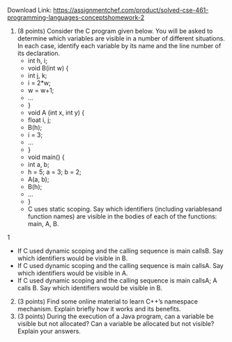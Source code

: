 Download Link: https://assignmentchef.com/product/solved-cse-461-programming-languages-conceptshomework-2
<br>
<ol>

 <li>(8 points) Consider the C program given below. You will be asked to determine which variables are visible in a number of different situations. In each case, identify each variable by its name and the line number of its declaration.

  <ul>

   <li>int h, i;</li>

   <li>void B(int w) {</li>

   <li>int j, k;</li>

   <li>i = 2*w;</li>

   <li>w = w+1;</li>

   <li>…</li>

   <li>}</li>

   <li>void A (int x, int y) {</li>

   <li>float i, j;</li>

   <li>B(h);</li>

   <li>i = 3;</li>

   <li>…</li>

   <li>}</li>

   <li>void main() {</li>

   <li>int a, b;</li>

   <li>h = 5; a = 3; b = 2;</li>

   <li>A(a, b);</li>

   <li>B(h);</li>

   <li>…</li>

   <li>}</li>

   <li>C uses static scoping. Say which identifiers (including variablesand function names) are visible in the bodies of each of the functions: main, A, B.</li>

  </ul></li>

</ol>

1

<ul>

 <li>If C used dynamic scoping and the calling sequence is main callsB. Say which identifiers would be visible in B.</li>

 <li>If C used dynamic scoping and the calling sequence is main callsA. Say which identifiers would be visible in A.</li>

 <li>If C used dynamic scoping and the calling sequence is main callsA; A calls B. Say which identifiers would be visible in B.</li>

</ul>

<ol start="2">

 <li>(3 points) Find some online material to learn C++’s namespace mechanism. Explain briefly how it works and its benefits.</li>

 <li>(3 points) During the execution of a Java program, can a variable be visible but not allocated? Can a variable be allocated but not visible? Explain your answers.</li>

</ol>


